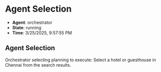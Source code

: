 # Agent Selection

- **Agent**: orchestrator
- **State**: running
- **Time**: 3/25/2025, 9:57:55 PM

## Agent Selection

Orchestrator selecting planning to execute: Select a hotel or guesthouse in Chennai from the search results.

